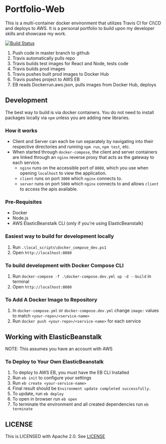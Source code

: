 # Portfolio-Web

This is a multi-container docker environment that utilizes Travis CI for CI\CD and deploys to AWS.
It is a personal portfolio to build upon my developer skills and showcase my work.


[![Build Status](https://travis-ci.org/alex-gagnon/Portfolio-Web.svg?branch=main)](https://travis-ci.org/github/alex-gagnon/Portfolio-Web)

1. Push code in master branch to github
2. Travis automatically pulls repo
3. Travis builds test images for React and Node, tests code
4. Travis builds prod images
5. Travis pushes built prod images to Docker Hub
6. Travis pushes project to AWS EB
7. EB reads Dockerrun.aws.json, pulls images from Docker Hub, deploys

## Development

The best way to build is via docker containers. You do not need to install packages locally via `npm` unless you
are adding new libraries.

### How it works

* Client and Server can each be run separately by navigating into their respective directories and running `npm run`, `npm test`, etc.
* When started through `docker-compose`, the client and server containers are linked through an `nginx` reverse proxy that acts as the
gateway to each service.
    * `nginx` runs on the accessible port of `8080`, which you use when opening `localhost` to view the application.
    * `client` runs on port `3000` which `nginx` connects to.
    * `server` runs on port `5000` which `nginx` connects to and allows `client` to access the apis available.

### Pre-Requisites

* Docker
* Node.js
* AWS ElasticBeanstalk CLI (only if you're using ElasticBeanstalk)

### Easiest way to build for development locally

1. Run `.\local_scripts\docker_compose_dev.ps1`
2. Open `http://localhost:8080`

### To build development with Docker Compose CLI

1. Run `docker-compose -f .\docker-compose.dev.yml up -d --build` in terminal
2. Open `http://localhost:8080`

### To Add A Docker Image to Repository

1. In `docker-compose.yml` or `docker-compose.dev.yml` change `image:` values to match `<your-repo>/<service-name>`
2. Run `docker push <your-repo>/<service-name>` for each service

## Working with ElasticBeanstalk

NOTE: This assumes you have an account with AWS

### To Deploy to Your Own ElasticBeanstalk

1. To deploy to AWS EB, you must have the EB CLI Installed
2. Run `eb init` to configure your settings
3. Run `eb create <your-service-name>`
4. Final result should be `Environment update completed successfully.`
5. To update, run `eb deploy`
6. To open in browser run `eb open`
7. To terminate the environment and all created dependencies run `eb terminate`

## LICENSE

This is LICENSED with Apache 2.0. See [LICENSE](LICENSE)
